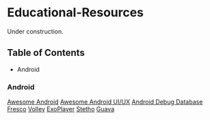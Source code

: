 # Educational-Resources
Under construction.

## Table of Contents
* Android

### Android
[Awesome Android](https://github.com/yongjhih/awesome-android-awesomeness "Awesome Android Github's Page")
[Awesome Android UI/UX](https://github.com/wasabeef/awesome-android-ui "Awesome Android UI/UX Github's Page")
[Android Debug Database](https://github.com/amitshekhariitbhu/Android-Debug-Database "Android Debug Database Github's Page")
[Fresco](https://github.com/facebook/fresco "Facebook's Fresco Android Library Github Page")
[Volley](https://github.com/google/volley "Google's Android Volley Library Github Page")
[ExoPlayer](https://github.com/google/ExoPlayer "ExoPlayer Github's Page")
[Stetho](https://github.com/facebook/stetho "Facebook's Stetho Github Page")
[Guava](https://github.com/google/guava "Google Core Libraries for Java Github's Page")
